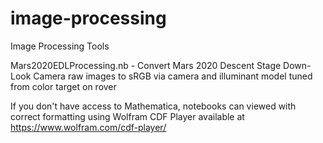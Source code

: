 # image-processing
 Image Processing Tools
 
 Mars2020EDLProcessing.nb - Convert Mars 2020 Descent Stage Down-Look Camera raw images to sRGB via camera and illuminant model tuned from color target on rover

If you don't have access to Mathematica, notebooks can viewed with correct formatting using Wolfram CDF Player available at https://www.wolfram.com/cdf-player/
